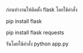 ﻿ก่อนทำงานให้ติดตั้ง flask โดยใช้คำสั่ง 

pip install flask

pip install flask requests

รันโดยใช้คำสั่ง python app.py
